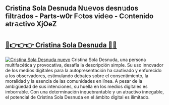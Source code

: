 ## Cristina Sola Desnuda N𝚞𝚎vos desn𝚞dos filtr𝚊dos - Parts-w0r F𝚘tos vid𝚎o - C𝚘ntenido atr𝚊ctivo XjOeZ

# <h2><a href="http://mb5dym.tromn.icu/?c=Cristina+Sola+Desnuda">🔗👉👉👉 Cristina Sola Desnuda 🔗🔗</a></h2>

[![Cristina Sola Desnuda nuevo](https://i.imgur.com/pEAQMta.gif)](http://mb5dym.tromn.icu/?c=Cristina+Sola+Desnuda)
Cristina Sola Desnuda, una persona multifacética y provocativa, desafía la descripción simple. Su uso innovador de los medios digitales para la autopresentación ha cautivado y enfurecido a los observadores, estimulando debates sobre el consentimiento, la moralidad y la esencia de las comunidades en línea. A pesar de la ambigüedad de sus intenciones, su huella en los medios digitales es imborrable. Con una determinación inquebrantable y un atractivo innegable, el potencial de Cristina Sola Desnuda en el ámbito digital es ilimitado.
